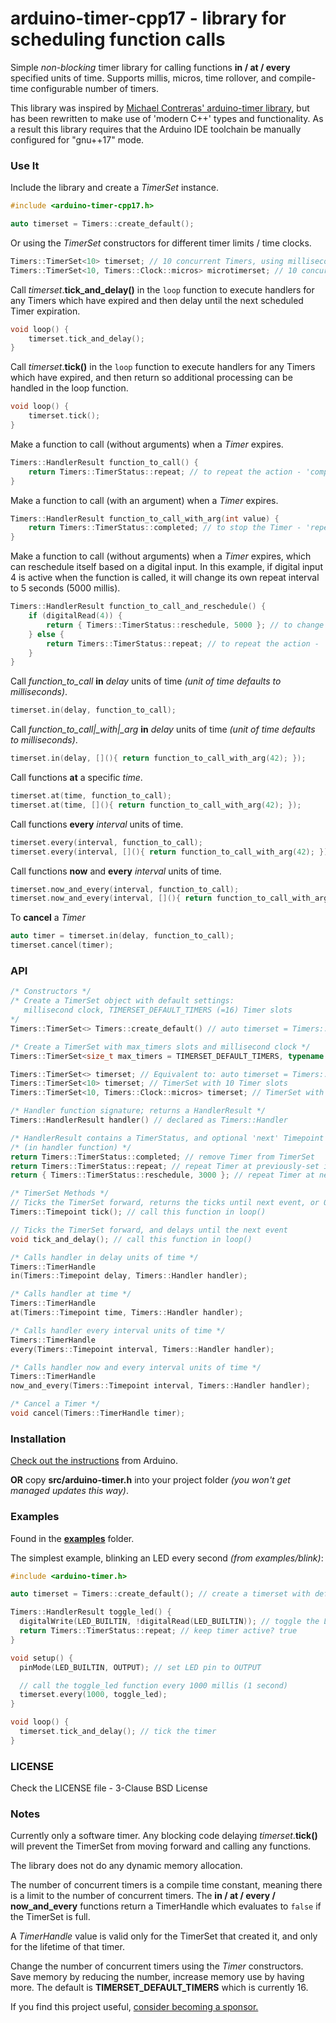 # arduino-timer-cpp17 - library for scheduling function calls

Simple *non-blocking* timer library for calling functions **in / at / every** specified units of time. Supports millis, micros, time rollover, and compile-time configurable number of timers.

This library was inspired by [Michael Contreras' arduino-timer library](https://github.com/contrem/arduino-timer), but has been rewritten to make use of 'modern C++' types and
functionality. As a result this library requires that the Arduino IDE toolchain be manually configured for "gnu++17" mode.

### Use It

Include the library and create a *TimerSet* instance.
```cpp
#include <arduino-timer-cpp17.h>

auto timerset = Timers::create_default();
```

Or using the *TimerSet* constructors for different timer limits / time clocks.
```cpp
Timers::TimerSet<10> timerset; // 10 concurrent Timers, using millisecond clock
Timers::TimerSet<10, Timers::Clock::micros> microtimerset; // 10 concurrent Timers, using microsecond clock
```

Call *timerset*.**tick_and_delay()** in the ```loop``` function to execute handlers for any Timers
which have expired and then delay until the next scheduled Timer expiration.
```cpp
void loop() {
    timerset.tick_and_delay();
}
```

Call *timerset*.**tick()** in the ```loop``` function to execute handlers for any Timers
which have expired, and then return so additional processing can be handled in the loop function.
```cpp
void loop() {
    timerset.tick();
}
```

Make a function to call (without arguments) when a *Timer* expires.
```cpp
Timers::HandlerResult function_to_call() {
    return Timers::TimerStatus::repeat; // to repeat the action - 'completed' to stop
}
```

Make a function to call (with an argument) when a *Timer* expires.
```cpp
Timers::HandlerResult function_to_call_with_arg(int value) {
    return Timers::TimerStatus::completed; // to stop the Timer - 'repeat' to repeat the action
}
```

Make a function to call (without arguments) when a *Timer* expires, which can reschedule itself based
on a digital input. In this example, if digital input 4 is active when the function is called, it will
change its own repeat interval to 5 seconds (5000 millis).
```cpp
Timers::HandlerResult function_to_call_and_reschedule() {
    if (digitalRead(4)) {
        return { Timers::TimerStatus::reschedule, 5000 }; // to change the repeat interval to 5000 ms
    } else {
        return Timers::TimerStatus::repeat; // to repeat the action - 'completed' to stop
    }
}
```

Call *function\_to\_call* **in** *delay* units of time *(unit of time defaults to milliseconds)*.
```cpp
timerset.in(delay, function_to_call);
```

Call *function\_to\_call|_with|_arg* **in** *delay* units of time *(unit of time defaults to milliseconds)*.
```cpp
timerset.in(delay, [](){ return function_to_call_with_arg(42); });
```

Call functions **at** a specific *time*.
```cpp
timerset.at(time, function_to_call);
timerset.at(time, [](){ return function_to_call_with_arg(42); });
```

Call functions **every** *interval* units of time.
```cpp
timerset.every(interval, function_to_call);
timerset.every(interval, [](){ return function_to_call_with_arg(42); });
```

Call functions **now** and **every** *interval* units of time.
```cpp
timerset.now_and_every(interval, function_to_call);
timerset.now_and_every(interval, [](){ return function_to_call_with_arg(42); });
```

To **cancel** a *Timer*
```cpp
auto timer = timerset.in(delay, function_to_call);
timerset.cancel(timer);
```

### API

```cpp
/* Constructors */
/* Create a TimerSet object with default settings:
   millisecond clock, TIMERSET_DEFAULT_TIMERS (=16) Timer slots
*/
Timers::TimerSet<> Timers::create_default() // auto timerset = Timers::create_default();

/* Create a TimerSet with max_timers slots and millisecond clock */
Timers::TimerSet<size_t max_timers = TIMERSET_DEFAULT_TIMERS, typename clock = Clock::millis>()

Timers::TimerSet<> timerset; // Equivalent to: auto timerset = Timers::create_default();
Timers::TimerSet<10> timerset; // TimerSet with 10 Timer slots
Timers::TimerSet<10, Timers::Clock::micros> timerset; // TimerSet with 10 Timer slots and microsecond clock

/* Handler function signature; returns a HandlerResult */
Timers::HandlerResult handler() // declared as Timers::Handler

/* HandlerResult contains a TimerStatus, and optional 'next' Timepoint */
/* (in handler function) */
return Timers::TimerStatus::completed; // remove Timer from TimerSet
return Timers::TimerStatus::repeat; // repeat Timer at previously-set interval
return { Timers::TimerStatus::reschedule, 3000 }; // repeat Timer at new interval of 3000 clock ticks

/* TimerSet Methods */
// Ticks the TimerSet forward, returns the ticks until next event, or 0 if none
Timers::Timepoint tick(); // call this function in loop()

// Ticks the TimerSet forward, and delays until the next event
void tick_and_delay(); // call this function in loop()

/* Calls handler in delay units of time */
Timers::TimerHandle
in(Timers::Timepoint delay, Timers::Handler handler);

/* Calls handler at time */
Timers::TimerHandle
at(Timers::Timepoint time, Timers::Handler handler);

/* Calls handler every interval units of time */
Timers::TimerHandle
every(Timers::Timepoint interval, Timers::Handler handler);

/* Calls handler now and every interval units of time */
Timers::TimerHandle
now_and_every(Timers::Timepoint interval, Timers::Handler handler);

/* Cancel a Timer */
void cancel(Timers::TimerHandle timer);
```

### Installation

[Check out the instructions](https://www.arduino.cc/en/Guide/Libraries) from Arduino.

**OR** copy **src/arduino-timer.h** into your project folder *(you won't get managed updates this way)*.

### Examples

Found in the [**examples**](examples) folder.

The simplest example, blinking an LED every second *(from examples/blink)*:

```cpp
#include <arduino-timer.h>

auto timerset = Timers::create_default(); // create a timerset with default settings

Timers::HandlerResult toggle_led() {
  digitalWrite(LED_BUILTIN, !digitalRead(LED_BUILTIN)); // toggle the LED
  return Timers::TimerStatus::repeat; // keep timer active? true
}

void setup() {
  pinMode(LED_BUILTIN, OUTPUT); // set LED pin to OUTPUT

  // call the toggle_led function every 1000 millis (1 second)
  timerset.every(1000, toggle_led);
}

void loop() {
  timerset.tick_and_delay(); // tick the timer
}
```

### LICENSE

Check the LICENSE file - 3-Clause BSD License

### Notes

Currently only a software timer. Any blocking code delaying *timerset*.**tick()** will prevent the TimerSet from moving forward and calling any functions.

The library does not do any dynamic memory allocation.

The number of concurrent timers is a compile time constant, meaning there is a limit to the number of concurrent timers. The **in / at / every / now_and_every**
functions return a TimerHandle which evaluates to ```false``` if the TimerSet is full.

A *TimerHandle* value is valid only for the TimerSet that created it, and only for the lifetime of that timer.

Change the number of concurrent timers using the *Timer* constructors. Save memory by reducing the number, increase memory use by having more. The default is **TIMERSET_DEFAULT_TIMERS** which is currently 16.

If you find this project useful, [consider becoming a sponsor.](https://github.com/sponsors/contrem)
